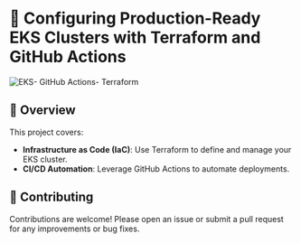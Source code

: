 # 🚀 Configuring Production-Ready EKS Clusters with Terraform and GitHub Actions


![EKS- GitHub Actions- Terraform](assets/Presentation1.gif)



## 🌟 Overview
This project covers:
- **Infrastructure as Code (IaC)**: Use Terraform to define and manage your EKS cluster.
- **CI/CD Automation**: Leverage GitHub Actions to automate deployments.


## 🤝 Contributing
Contributions are welcome! Please open an issue or submit a pull request for any improvements or bug fixes.
